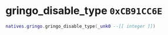 # gringo_disable_type `0xCB91CC6E`

```lua
natives.gringo.gringo_disable_type(_unk0 --[[ integer ]])
```